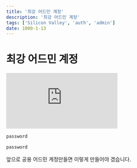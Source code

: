 ```yaml
---
title: '최강 어드민 계정'
description: '최강 어드민 계정'
tags: ['Silicon Valley', 'auth', 'admin']
date: 1000-1-13
---
```


# 최강 어드민 계정

<iframe class="codepen" src="https://www.youtube.com/embed/L4Xmud9iX3w" title="Username is Password - Silicon Valley" frameborder="0" allow="accelerometer; autoplay; clipboard-write; encrypted-media; gyroscope; picture-in-picture; web-share" allowfullscreen></iframe>

```txt title="아이디"
password
```

```txt title="비밀번호"
password
```

앞으로 공용 어드민 계정만들면 이렇게 만들어야 겠습니다.
